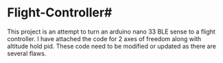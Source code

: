 # Flight-Controller#
This project is an attempt to turn an arduino nano 33 BLE sense to a flight controller. I have attached the code for 2 axes of freedom along with altitude hold pid. 
These code need to be modified or updated as there are several flaws. 
